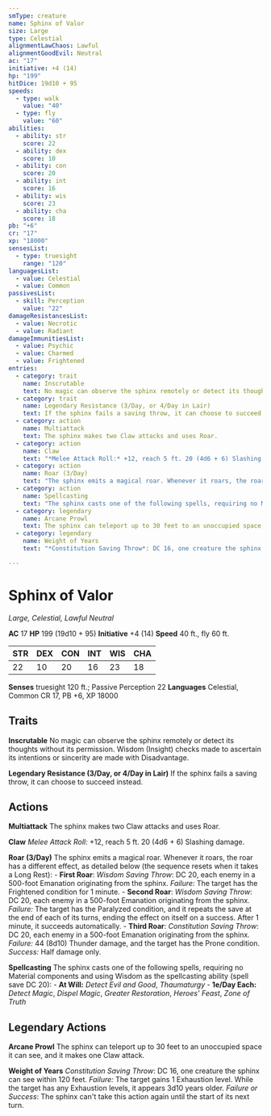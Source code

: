 ```yaml
---
smType: creature
name: Sphinx of Valor
size: Large
type: Celestial
alignmentLawChaos: Lawful
alignmentGoodEvil: Neutral
ac: "17"
initiative: +4 (14)
hp: "199"
hitDice: 19d10 + 95
speeds:
  - type: walk
    value: "40"
  - type: fly
    value: "60"
abilities:
  - ability: str
    score: 22
  - ability: dex
    score: 10
  - ability: con
    score: 20
  - ability: int
    score: 16
  - ability: wis
    score: 23
  - ability: cha
    score: 18
pb: "+6"
cr: "17"
xp: "18000"
sensesList:
  - type: truesight
    range: "120"
languagesList:
  - value: Celestial
  - value: Common
passivesList:
  - skill: Perception
    value: "22"
damageResistancesList:
  - value: Necrotic
  - value: Radiant
damageImmunitiesList:
  - value: Psychic
  - value: Charmed
  - value: Frightened
entries:
  - category: trait
    name: Inscrutable
    text: No magic can observe the sphinx remotely or detect its thoughts without its permission. Wisdom (Insight) checks made to ascertain its intentions or sincerity are made with Disadvantage.
  - category: trait
    name: Legendary Resistance (3/Day, or 4/Day in Lair)
    text: If the sphinx fails a saving throw, it can choose to succeed instead.
  - category: action
    name: Multiattack
    text: The sphinx makes two Claw attacks and uses Roar.
  - category: action
    name: Claw
    text: "*Melee Attack Roll:* +12, reach 5 ft. 20 (4d6 + 6) Slashing damage."
  - category: action
    name: Roar (3/Day)
    text: "The sphinx emits a magical roar. Whenever it roars, the roar has a different effect, as detailed below (the sequence resets when it takes a Long Rest): - **First Roar**: *Wisdom Saving Throw*: DC 20, each enemy in a 500-foot Emanation originating from the sphinx. *Failure:*  The target has the Frightened condition for 1 minute. - **Second Roar**: *Wisdom Saving Throw*: DC 20, each enemy in a 500-foot Emanation originating from the sphinx. *Failure:*  The target has the Paralyzed condition, and it repeats the save at the end of each of its turns, ending the effect on itself on a success. After 1 minute, it succeeds automatically. - **Third Roar**: *Constitution Saving Throw*: DC 20, each enemy in a 500-foot Emanation originating from the sphinx. *Failure:*  44 (8d10) Thunder damage, and the target has the Prone condition. *Success:*  Half damage only."
  - category: action
    name: Spellcasting
    text: "The sphinx casts one of the following spells, requiring no Material components and using Wisdom as the spellcasting ability (spell save DC 20): - **At Will:** *Detect Evil and Good*, *Thaumaturgy* - **1e/Day Each:** *Detect Magic*, *Dispel Magic*, *Greater Restoration*, *Heroes' Feast*, *Zone of Truth*"
  - category: legendary
    name: Arcane Prowl
    text: The sphinx can teleport up to 30 feet to an unoccupied space it can see, and it makes one Claw attack.
  - category: legendary
    name: Weight of Years
    text: "*Constitution Saving Throw*: DC 16, one creature the sphinx can see within 120 feet. *Failure:*  The target gains 1 Exhaustion level. While the target has any Exhaustion levels, it appears 3d10 years older. *Failure or Success*:  The sphinx can't take this action again until the start of its next turn."

---
```


# Sphinx of Valor
*Large, Celestial, Lawful Neutral*

**AC** 17
**HP** 199 (19d10 + 95)
**Initiative** +4 (14)
**Speed** 40 ft., fly 60 ft.

| STR | DEX | CON | INT | WIS | CHA |
| --- | --- | --- | --- | --- | --- |
| 22 | 10 | 20 | 16 | 23 | 18 |

**Senses** truesight 120 ft.; Passive Perception 22
**Languages** Celestial, Common
CR 17, PB +6, XP 18000

## Traits

**Inscrutable**
No magic can observe the sphinx remotely or detect its thoughts without its permission. Wisdom (Insight) checks made to ascertain its intentions or sincerity are made with Disadvantage.

**Legendary Resistance (3/Day, or 4/Day in Lair)**
If the sphinx fails a saving throw, it can choose to succeed instead.

## Actions

**Multiattack**
The sphinx makes two Claw attacks and uses Roar.

**Claw**
*Melee Attack Roll:* +12, reach 5 ft. 20 (4d6 + 6) Slashing damage.

**Roar (3/Day)**
The sphinx emits a magical roar. Whenever it roars, the roar has a different effect, as detailed below (the sequence resets when it takes a Long Rest): - **First Roar**: *Wisdom Saving Throw*: DC 20, each enemy in a 500-foot Emanation originating from the sphinx. *Failure:*  The target has the Frightened condition for 1 minute. - **Second Roar**: *Wisdom Saving Throw*: DC 20, each enemy in a 500-foot Emanation originating from the sphinx. *Failure:*  The target has the Paralyzed condition, and it repeats the save at the end of each of its turns, ending the effect on itself on a success. After 1 minute, it succeeds automatically. - **Third Roar**: *Constitution Saving Throw*: DC 20, each enemy in a 500-foot Emanation originating from the sphinx. *Failure:*  44 (8d10) Thunder damage, and the target has the Prone condition. *Success:*  Half damage only.

**Spellcasting**
The sphinx casts one of the following spells, requiring no Material components and using Wisdom as the spellcasting ability (spell save DC 20): - **At Will:** *Detect Evil and Good*, *Thaumaturgy* - **1e/Day Each:** *Detect Magic*, *Dispel Magic*, *Greater Restoration*, *Heroes' Feast*, *Zone of Truth*

## Legendary Actions

**Arcane Prowl**
The sphinx can teleport up to 30 feet to an unoccupied space it can see, and it makes one Claw attack.

**Weight of Years**
*Constitution Saving Throw*: DC 16, one creature the sphinx can see within 120 feet. *Failure:*  The target gains 1 Exhaustion level. While the target has any Exhaustion levels, it appears 3d10 years older. *Failure or Success*:  The sphinx can't take this action again until the start of its next turn.
